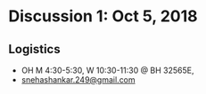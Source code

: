 # Discussion 1: Oct 5, 2018
## Logistics
* OH M 4:30-5:30, W 10:30-11:30 @ BH 32565E, 
* snehashankar.249@gmail.com
